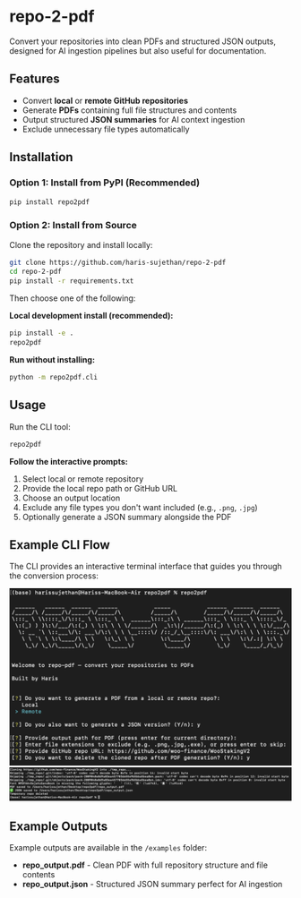 # repo-2-pdf

Convert your repositories into clean PDFs and structured JSON outputs, designed for AI ingestion pipelines but also useful for documentation.

## Features

- Convert **local** or **remote GitHub repositories**
- Generate **PDFs** containing full file structures and contents
- Output structured **JSON summaries** for AI context ingestion
- Exclude unnecessary file types automatically

## Installation

### Option 1: Install from PyPI (Recommended)

```bash
pip install repo2pdf
```

### Option 2: Install from Source

Clone the repository and install locally:

```bash
git clone https://github.com/haris-sujethan/repo-2-pdf
cd repo-2-pdf
pip install -r requirements.txt
```

Then choose one of the following:

**Local development install (recommended):**

```bash
pip install -e .
repo2pdf
```

**Run without installing:**

```bash
python -m repo2pdf.cli
```

## Usage

Run the CLI tool:

```bash
repo2pdf
```

**Follow the interactive prompts:**

1. Select local or remote repository
2. Provide the local repo path or GitHub URL
3. Choose an output location
4. Exclude any file types you don't want included (e.g., `.png`, `.jpg`)
5. Optionally generate a JSON summary alongside the PDF

## Example CLI Flow

The CLI provides an interactive terminal interface that guides you through the conversion process:

![Example CLI Interface](repo2pdf/docs/images/CLI-1.png)
![Example CLI Interface](repo2pdf/docs/images/CLI-2.png)

## Example Outputs

Example outputs are available in the `/examples` folder:

- **repo_output.pdf** - Clean PDF with full repository structure and file contents
- **repo_output.json** - Structured JSON summary perfect for AI ingestion
